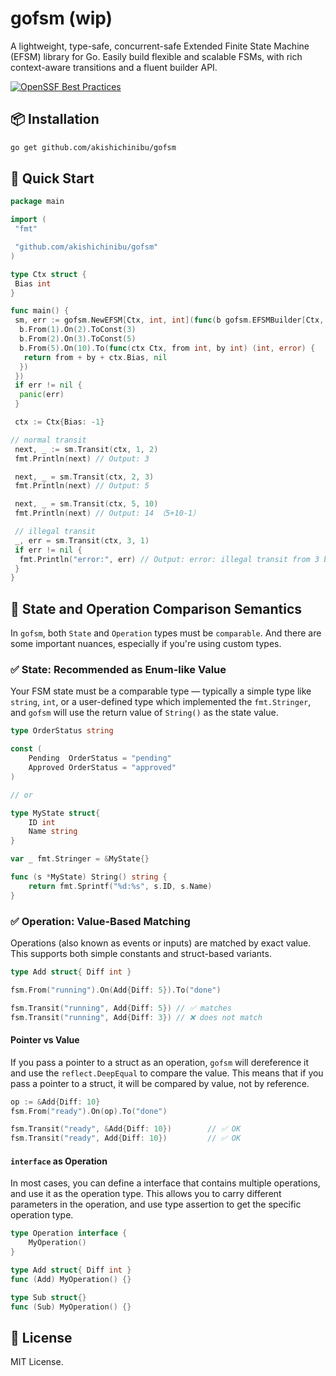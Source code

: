 # gofsm (wip)

A lightweight, type-safe, concurrent-safe Extended Finite State Machine (EFSM) library for Go.
Easily build flexible and scalable FSMs, with rich context-aware transitions and a fluent builder API.

[![OpenSSF Best Practices](https://www.bestpractices.dev/projects/10490/badge)](https://www.bestpractices.dev/projects/10490)

## 📦 Installation

```bash
go get github.com/akishichinibu/gofsm
```

## 🚀 Quick Start

```go
package main

import (
 "fmt"

 "github.com/akishichinibu/gofsm"
)

type Ctx struct {
 Bias int
}

func main() {
 sm, err := gofsm.NewEFSM[Ctx, int, int](func(b gofsm.EFSMBuilder[Ctx, int, int]) {
  b.From(1).On(2).ToConst(3)
  b.From(2).On(3).ToConst(5)
  b.From(5).On(10).To(func(ctx Ctx, from int, by int) (int, error) {
   return from + by + ctx.Bias, nil
  })
 })
 if err != nil {
  panic(err)
 }

 ctx := Ctx{Bias: -1}

// normal transit
 next, _ := sm.Transit(ctx, 1, 2)
 fmt.Println(next) // Output: 3

 next, _ = sm.Transit(ctx, 2, 3)
 fmt.Println(next) // Output: 5

 next, _ = sm.Transit(ctx, 5, 10)
 fmt.Println(next) // Output: 14 （5+10-1）

 // illegal transit
 _, err = sm.Transit(ctx, 3, 1)
 if err != nil {
  fmt.Println("error:", err) // Output: error: illegal transit from 3 by 1
 }
}
```

## 🔧 State and Operation Comparison Semantics

In `gofsm`, both `State` and `Operation` types must be `comparable`. And there are some important nuances, especially if you're using custom types.

### ✅ State: Recommended as Enum-like Value

Your FSM state must be a comparable type — typically a simple type like `string`, `int`, or a user-defined type which implemented the `fmt.Stringer`, and `gofsm` will use the return value of `String()` as the state value.

```go
type OrderStatus string

const (
    Pending  OrderStatus = "pending"
    Approved OrderStatus = "approved"
)

// or

type MyState struct{
    ID int
    Name string
}

var _ fmt.Stringer = &MyState{}

func (s *MyState) String() string {
    return fmt.Sprintf("%d:%s", s.ID, s.Name)
}
```

### ✅ Operation: Value-Based Matching

Operations (also known as events or inputs) are matched by exact value. This supports both simple constants and struct-based variants.

```go
type Add struct{ Diff int }

fsm.From("running").On(Add{Diff: 5}).To("done")

fsm.Transit("running", Add{Diff: 5}) // ✅ matches
fsm.Transit("running", Add{Diff: 3}) // ❌ does not match
```

#### Pointer vs Value

If you pass a pointer to a struct as an operation, `gofsm` will dereference it and use the `reflect.DeepEqual` to compare the value. This means that if you pass a pointer to a struct, it will be compared by value, not by reference.

```go
op := &Add{Diff: 10}
fsm.From("ready").On(op).To("done")

fsm.Transit("ready", &Add{Diff: 10})        // ✅ OK
fsm.Transit("ready", Add{Diff: 10})         // ✅ OK
```

#### `interface` as Operation

In most cases, you can define a interface that contains multiple operations, and use it as the operation type. This allows you to carry different parameters in the operation, and use type assertion to get the specific operation type.

```go
type Operation interface {
    MyOperation()
}

type Add struct{ Diff int }
func (Add) MyOperation() {}

type Sub struct{}
func (Sub) MyOperation() {}
```

## 📜 License

MIT License.
